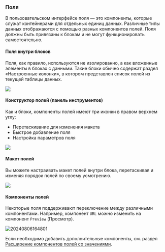 ### **Поля**

В пользовательском интерфейсе поля — это компоненты, которые служат контейнерами для отдельных единиц данных. Различные типы данных отображаются с помощью разных компонентов полей. Поля должны быть привязаны к блокам и не могут функционировать самостоятельно.

#### **Поля внутри блоков**

Поля, как правило, используются не изолированно, а как вложенные элементы в блоках с данными. Такие блоки обычно содержат раздел «Настроенные колонки», в котором представлен список полей из текущей таблицы данных.

![](https://static-docs.nocobase.com/c5ea18ad1847332fe78075413f23de46.png)

#### **Конструктор полей (панель инструментов)**

Как и блоки, компоненты полей имеют три иконки в правом верхнем углу:

- Перетаскивание для изменения макета
- Быстрое добавление поля
- Настройка параметров поля

![](https://static-docs.nocobase.com/30cc5fcaeeb171862f79449a72a7fcf9.png)

#### **Макет полей**

Вы можете настраивать макет полей внутри блока, перетаскивая и изменяя порядок полей по своему усмотрению.

![](https://static-docs.nocobase.com/0825ea8c014c9073f505e74f707ded66.gif)

#### **Компоненты полей**

Некоторые поля поддерживают переключение между различными компонентами. Например, компонент `URL` можно изменить на компонент `Preview` (Просмотр).

![20240806164801](https://static-docs.nocobase.com/20240806164801.png)

Если необходимо добавить дополнительные компоненты, см. раздел [Расширение компонентов полей со значениями](/plugin-samples/field/value).
